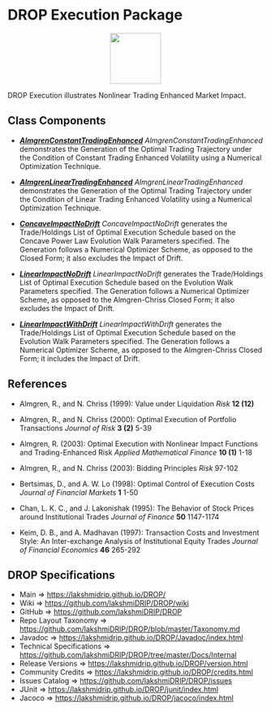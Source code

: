 # DROP Execution Package

<p align="center"><img src="https://github.com/lakshmiDRIP/DROP/blob/master/DRIP_Logo.gif?raw=true" width="100"></p>

DROP Execution illustrates Nonlinear Trading Enhanced Market Impact.


## Class Components

 * [***AlmgrenConstantTradingEnhanced***](https://github.com/lakshmiDRIP/DROP/tree/master/src/main/java/org/drip/sample/execution/AlmgrenConstantTradingEnhanced.java)
 <i>AlmgrenConstantTradingEnhanced</i> demonstrates the Generation of the Optimal Trading Trajectory under
 the Condition of Constant Trading Enhanced Volatility using a Numerical Optimization Technique.

 * [***AlmgrenLinearTradingEnhanced***](https://github.com/lakshmiDRIP/DROP/tree/master/src/main/java/org/drip/sample/execution/AlmgrenLinearTradingEnhanced.java)
 <i>AlmgrenLinearTradingEnhanced</i> demonstrates the Generation of the Optimal Trading Trajectory under the
 Condition of Linear Trading Enhanced Volatility using a Numerical Optimization Technique.

 * [***ConcaveImpactNoDrift***](https://github.com/lakshmiDRIP/DROP/tree/master/src/main/java/org/drip/sample/execution/ConcaveImpactNoDrift.java)
 <i>ConcaveImpactNoDrift</i> generates the Trade/Holdings List of Optimal Execution Schedule based on the
 Concave Power Law Evolution Walk Parameters specified. The Generation follows a Numerical Optimizer Scheme,
 as opposed to the Closed Form; it also excludes the Impact of Drift.

 * [***LinearImpactNoDrift***](https://github.com/lakshmiDRIP/DROP/tree/master/src/main/java/org/drip/sample/execution/LinearImpactNoDrift.java)
 <i>LinearImpactNoDrift</i> generates the Trade/Holdings List of Optimal Execution Schedule based on the
 Evolution Walk Parameters specified. The Generation follows a Numerical Optimizer Scheme, as opposed to the
 Almgren-Chriss Closed Form; it also excludes the Impact of Drift.

 * [***LinearImpactWithDrift***](https://github.com/lakshmiDRIP/DROP/tree/master/src/main/java/org/drip/sample/execution/LinearImpactWithDrift.java)
 <i>LinearImpactWithDrift</i> generates the Trade/Holdings List of Optimal Execution Schedule based on the
 Evolution Walk Parameters specified. The Generation follows a Numerical Optimizer Scheme, as opposed to the
 Almgren-Chriss Closed Form; it includes the Impact of Drift.


## References

 * Almgren, R., and N. Chriss (1999): Value under Liquidation <i>Risk</i> <b>12 (12)</b>

 * Almgren, R., and N. Chriss (2000): Optimal Execution of Portfolio Transactions <i>Journal of Risk</i> <b>3
 	(2)</b> 5-39

 * Almgren, R. (2003): Optimal Execution with Nonlinear Impact Functions and Trading-Enhanced Risk <i>Applied
 	Mathematical Finance</i> <b>10 (1)</b> 1-18

 * Almgren, R., and N. Chriss (2003): Bidding Principles <i>Risk</i> 97-102

 * Bertsimas, D., and A. W. Lo (1998): Optimal Control of Execution Costs <i>Journal of Financial Markets</i>
 	<b>1</b> 1-50

 * Chan, L. K. C., and J. Lakonishak (1995): The Behavior of Stock Prices around Institutional Trades
 	<i>Journal of Finance</i> <b>50</b> 1147-1174

 * Keim, D. B., and A. Madhavan (1997): Transaction Costs and Investment Style: An Inter-exchange Analysis of
 	Institutional Equity Trades <i>Journal of Financial Economics</i> <b>46</b> 265-292


## DROP Specifications

 * Main                     => https://lakshmidrip.github.io/DROP/
 * Wiki                     => https://github.com/lakshmiDRIP/DROP/wiki
 * GitHub                   => https://github.com/lakshmiDRIP/DROP
 * Repo Layout Taxonomy     => https://github.com/lakshmiDRIP/DROP/blob/master/Taxonomy.md
 * Javadoc                  => https://lakshmidrip.github.io/DROP/Javadoc/index.html
 * Technical Specifications => https://github.com/lakshmiDRIP/DROP/tree/master/Docs/Internal
 * Release Versions         => https://lakshmidrip.github.io/DROP/version.html
 * Community Credits        => https://lakshmidrip.github.io/DROP/credits.html
 * Issues Catalog           => https://github.com/lakshmiDRIP/DROP/issues
 * JUnit                    => https://lakshmidrip.github.io/DROP/junit/index.html
 * Jacoco                   => https://lakshmidrip.github.io/DROP/jacoco/index.html
